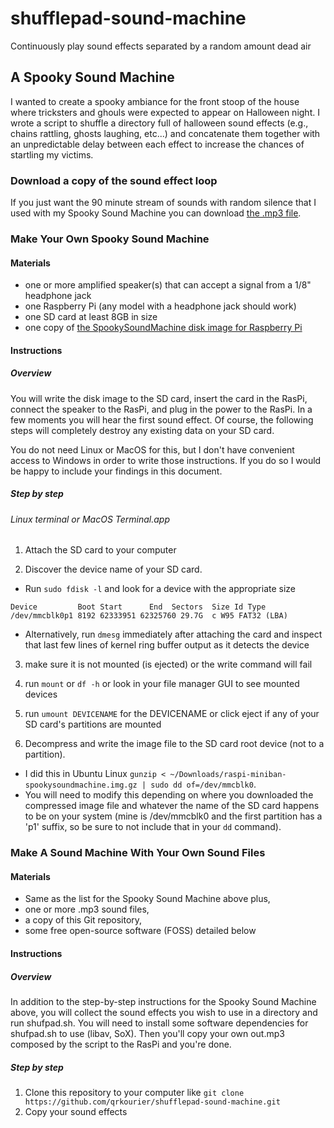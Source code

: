 # shufflepad-sound-machine
Continuously play sound effects separated by a random amount dead air

## A Spooky Sound Machine
I wanted to create a spooky ambiance for the front stoop of the house where tricksters and ghouls were expected to appear on Halloween night. I wrote a script to shuffle a directory full of halloween sound effects (e.g., chains rattling, ghosts laughing, etc...) and concatenate them together with an unpredictable delay between each effect to increase the chances of startling my victims.

### Download a copy of the sound effect loop
If you just want the 90 minute stream of sounds with random silence that I used with my Spooky Sound Machine you can download [the .mp3 file](https://dl.dropboxusercontent.com/u/284525/SpookySoundMachine.mp3).

### Make Your Own Spooky Sound Machine
#### Materials
* one or more amplified speaker(s) that can accept a signal from a 1/8" headphone jack
* one Raspberry Pi (any model with a headphone jack should work)
* one SD card at least 8GB in size
* one copy of [the SpookySoundMachine disk image for Raspberry Pi](https://dl.dropboxusercontent.com/u/284525/raspi-miniban-spookysoundmachine.img.gz)

#### Instructions

##### Overview

You will write the disk image to the SD card, insert the card in the RasPi, connect the speaker to the RasPi, and plug in the power to the RasPi. In a few moments you will hear the first sound effect. Of course, the following steps will completely destroy any existing data on your SD card.

You do not need Linux or MacOS for this, but I don't have convenient access to Windows in order to write those instructions. If you do so I would be happy to include your findings in this document. 

##### Step by step 
###### Linux terminal or MacOS Terminal.app

1. Attach the SD card to your computer

2. Discover the device name of your SD card. 
  * Run `sudo fdisk -l` and look for a device with the appropriate size 
  ```
  Device         Boot Start      End  Sectors  Size Id Type
  /dev/mmcblk0p1 8192 62333951 62325760 29.7G  c W95 FAT32 (LBA)
  ```
  * Alternatively, run `dmesg` immediately after attaching the card and inspect that last few lines of kernel ring buffer output as it detects the device

3. make sure it is not mounted (is ejected) or the write command will fail
  1. run `mount` or `df -h` or look in your file manager GUI to see mounted devices
  2. run `umount DEVICENAME` for the DEVICENAME or click eject if any of your SD card's partitions are mounted 

4. Decompress and write the image file to the SD card root device (not to a partition).
  * I did this in Ubuntu Linux `gunzip < ~/Downloads/raspi-miniban-spookysoundmachine.img.gz | sudo dd of=/dev/mmcblk0`. 
  * You will need to modify this depending on where you downloaded the compressed image file and whatever the name of the SD card happens to be on your system (mine is /dev/mmcblk0 and the first partition has a 'p1' suffix, so be sure to not include that in your `dd` command). 

### Make A Sound Machine With Your Own Sound Files
#### Materials
* Same as the list for the Spooky Sound Machine above plus,
* one or more .mp3 sound files, 
* a copy of this Git repository, 
* some free open-source software (FOSS) detailed below

#### Instructions
##### Overview
In addition to the step-by-step instructions for the Spooky Sound Machine above, you will collect the sound effects you wish to use in a directory and run shufpad.sh. You will need to install some software dependencies for shufpad.sh to use (libav, SoX). Then you'll copy your own out.mp3 composed by the script to the RasPi and you're done.

##### Step by step
1. Clone this repository to your computer like `git clone https://github.com/qrkourier/shufflepad-sound-machine.git`
2. Copy your sound effects

